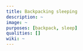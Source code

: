 ```yaml
---
title: Backpacking sleeping
description: ~
image: ~
purposes: [backpack, sleep]
qualities: []
wiki: ~
---
```

